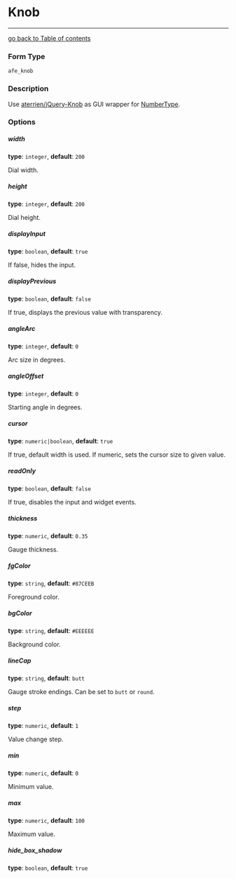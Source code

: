 # Knob
---------------------------------------

[go back to Table of contents][back-to-index]

[back-to-index]: https://github.com/avocode/FormExtensions/blob/master/Resources/doc/documentation.md

[symfony-numbertype]: http://symfony.com/doc/current/reference/forms/types/number.html
[aterrien-knob]: https://github.com/aterrien/jQuery-Knob

### Form Type

 `afe_knob`

### Description

Use [aterrien/jQuery-Knob][aterrien-knob] as GUI wrapper for
[NumberType][symfony-numbertype].

### Options

##### width

**type**: `integer`, **default**: `200`

Dial width.

##### height

**type**: `integer`, **default**: `200`

Dial height.

##### displayInput

**type**: `boolean`, **default**: `true`

If false, hides the input.

##### displayPrevious

**type**: `boolean`, **default**: `false`

If true, displays the previous value with transparency.

##### angleArc

**type**: `integer`, **default**: `0`

Arc size in degrees.

##### angleOffset

**type**: `integer`, **default**: `0`

Starting angle in degrees.

##### cursor

**type**: `numeric|boolean`, **default**: `true`

If true, default width is used. If numeric, sets the cursor size to given value.

##### readOnly

**type**: `boolean`, **default**: `false`

If true, disables the input and widget events.

##### thickness

**type**: `numeric`, **default**: `0.35`

Gauge thickness.

##### fgColor

**type**: `string`, **default**: `#87CEEB`

Foreground color.

##### bgColor

**type**: `string`, **default**: `#EEEEEE`

Background color.

##### lineCap

**type**: `string`, **default**: `butt`

Gauge stroke endings. Can be set to `butt` or `round`.

##### step

**type**: `numeric`, **default**: `1`

Value change step.

##### min

**type**: `numeric`, **default**: `0`

Minimum value.

##### max

**type**: `numeric`, **default**: `100`

Maximum value.

##### hide_box_shadow

**type**: `boolean`, **default**: `true`


